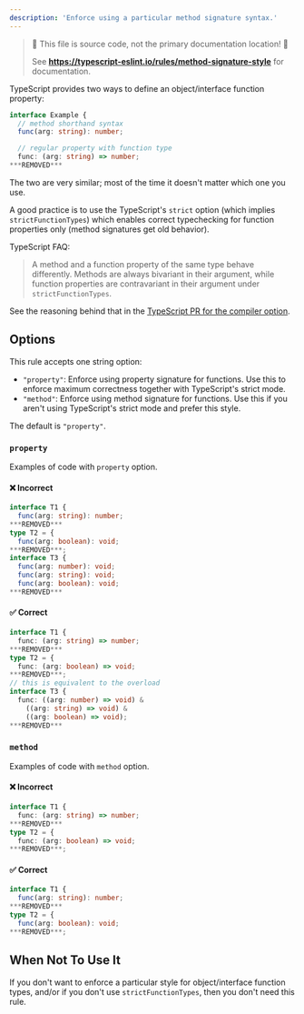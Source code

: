 ```yaml
---
description: 'Enforce using a particular method signature syntax.'
---
```


> 🛑 This file is source code, not the primary documentation location! 🛑
>
> See **https://typescript-eslint.io/rules/method-signature-style** for documentation.

TypeScript provides two ways to define an object/interface function property:

```ts
interface Example {
  // method shorthand syntax
  func(arg: string): number;

  // regular property with function type
  func: (arg: string) => number;
***REMOVED***
```

The two are very similar; most of the time it doesn't matter which one you use.

A good practice is to use the TypeScript's `strict` option (which implies `strictFunctionTypes`) which enables correct typechecking for function properties only (method signatures get old behavior).

TypeScript FAQ:

> A method and a function property of the same type behave differently.
> Methods are always bivariant in their argument, while function properties are contravariant in their argument under `strictFunctionTypes`.

See the reasoning behind that in the [TypeScript PR for the compiler option](https://github.com/microsoft/TypeScript/pull/18654).

## Options

This rule accepts one string option:

- `"property"`: Enforce using property signature for functions. Use this to enforce maximum correctness together with TypeScript's strict mode.
- `"method"`: Enforce using method signature for functions. Use this if you aren't using TypeScript's strict mode and prefer this style.

The default is `"property"`.

### `property`

Examples of code with `property` option.

<!--tabs-->

#### ❌ Incorrect

```ts
interface T1 {
  func(arg: string): number;
***REMOVED***
type T2 = {
  func(arg: boolean): void;
***REMOVED***;
interface T3 {
  func(arg: number): void;
  func(arg: string): void;
  func(arg: boolean): void;
***REMOVED***
```

#### ✅ Correct

```ts
interface T1 {
  func: (arg: string) => number;
***REMOVED***
type T2 = {
  func: (arg: boolean) => void;
***REMOVED***;
// this is equivalent to the overload
interface T3 {
  func: ((arg: number) => void) &
    ((arg: string) => void) &
    ((arg: boolean) => void);
***REMOVED***
```

### `method`

Examples of code with `method` option.

<!--tabs-->

#### ❌ Incorrect

```ts
interface T1 {
  func: (arg: string) => number;
***REMOVED***
type T2 = {
  func: (arg: boolean) => void;
***REMOVED***;
```

#### ✅ Correct

```ts
interface T1 {
  func(arg: string): number;
***REMOVED***
type T2 = {
  func(arg: boolean): void;
***REMOVED***;
```

## When Not To Use It

If you don't want to enforce a particular style for object/interface function types, and/or if you don't use `strictFunctionTypes`, then you don't need this rule.
